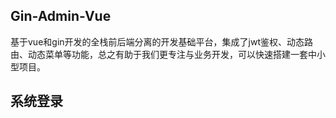 ## Gin-Admin-Vue
基于vue和gin开发的全栈前后端分离的开发基础平台，集成了jwt鉴权、动态路由、动态菜单等功能，总之有助于我们更专注与业务开发，可以快速搭建一套中小型项目。

## 系统登录